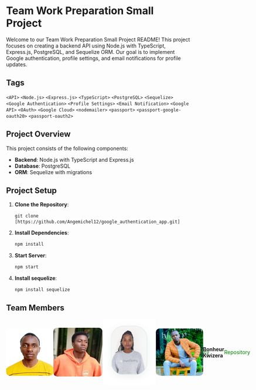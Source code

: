 # Team Work Preparation Small Project

Welcome to our Team Work Preparation Small Project README! This project focuses on creating a backend API using Node.js with TypeScript, Express.js, PostgreSQL, and Sequelize ORM. Our goal is to implement Google authentication, profile settings, and email notifications for profile updates.

## Tags

`<API>` `<Node.js>` `<Express.js>` `<TypeScript>` `<PostgreSQL>` `<Sequelize>` `<Google Authentication>` `<Profile Settings>` `<Email Notification>` `<Google API>` `<OAuth>` `<Google Cloud>` `<nodemailer>` `<passport>` `<passport-google-oauth20>` `<passport-oauth2>`

## Project Overview

This project consists of the following components:

- **Backend**: Node.js with TypeScript and Express.js
- **Database**: PostgreSQL
- **ORM**: Sequelize with migrations

## Project Setup

1. **Clone the Repository**:

   ```ssh
   git clone [https://github.com/Angemichel12/google_authentication_app.git]
   ```

2. **Install Dependencies**:

   ```bash
   npm install
   ```

3. **Start Server**:

   ```bash
   npm start
   ```

4. **Install sequelize**:
   ```bash
   npm install sequelize
   ```

## Team Members

<div style="display: flex; justify-content: space-around;">
   <div style="display: flex; align-items: center;">
      <img src="img/michel.jpeg" alt="Michel Ange Uwizeye" width="200" style="border-radius: 10px;"/><br>
      <strong>Michel Ange Uwizeye (Team Lead)</strong><br>
      <a style="line-d; text-decoration: none; color: green;" href="https://github.com/Angemichel12/google_authentication_app">Repository</a>
   </div>
   <div style="display: flex; align-items: center;">
      <img src="img/Aphro.jpeg" alt="Aphrodis Uwineza" width="200" style="border-radius: 10px;"/><br>
      <strong>Aphrodis Uwineza</strong><br>
      <a style="line-d; text-decoration: none; color: green;" href="https://github.com/Angemichel12/google_authentication_app">Repository</a>
   </div>
   <div style="display: flex; align-items: center;">
      <img src="img/profile.png" alt="Jacqueline Tuyisenge" width="200" style="border-radius: 10px;"/><br>
      <strong>Jacqueline Tuyisenge</strong><br>
      <a style="line-d; text-decoration: none; color: green;" href="https://github.com/Angemichel12/google_authentication_app">Repository</a>
   </div>
   <div style="display: flex; align-items: center;">
      <img src="img/Bon.jpeg" alt="Bonheur Kwizera" width="200" style="border-radius: 10px;"/><br>
      <strong>Bonheur Kwizera</strong><br>
      <a style="line-d; text-decoration: none; color: green;" href="https://github.com/Angemichel12/google_authentication_app">Repository</a>
   </div>
</div>
